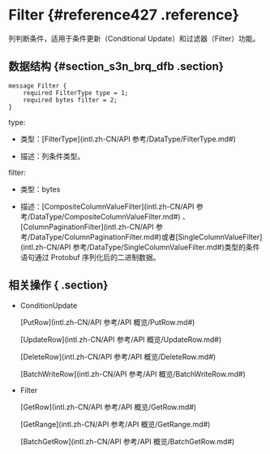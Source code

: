 # Filter {#reference427 .reference}

列判断条件，适用于条件更新（Conditional Update）和过滤器（Filter）功能。

## 数据结构 {#section_s3n_brq_dfb .section}

```language-protobuf
message Filter {
    required FilterType type = 1;
    required bytes filter = 2;  
}

```

type:

-   类型：[FilterType](intl.zh-CN/API 参考/DataType/FilterType.md#) 

-   描述：列条件类型。


filter:

-   类型：bytes

-   描述：[CompositeColumnValueFilter](intl.zh-CN/API 参考/DataType/CompositeColumnValueFilter.md#) 、[ColumnPaginationFilter](intl.zh-CN/API 参考/DataType/ColumnPaginationFilter.md#)或者[SingleColumnValueFilter](intl.zh-CN/API 参考/DataType/SingleColumnValueFilter.md#)类型的条件语句通过 Protobuf 序列化后的二进制数据。


## 相关操作 { .section}

-   ConditionUpdate

     [PutRow](intl.zh-CN/API 参考/API 概览/PutRow.md#) 

     [UpdateRow](intl.zh-CN/API 参考/API 概览/UpdateRow.md#) 

     [DeleteRow](intl.zh-CN/API 参考/API 概览/DeleteRow.md#)

     [BatchWriteRow](intl.zh-CN/API 参考/API 概览/BatchWriteRow.md#) 

-   Filter

     [GetRow](intl.zh-CN/API 参考/API 概览/GetRow.md#) 

     [GetRange](intl.zh-CN/API 参考/API 概览/GetRange.md#) 

     [BatchGetRow](intl.zh-CN/API 参考/API 概览/BatchGetRow.md#)


